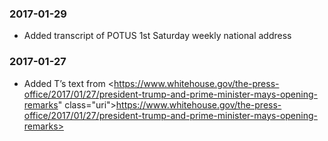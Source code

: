 ### 2017-01-29
* Added transcript of POTUS 1st Saturday weekly national address

### 2017-01-27
* Added T’s text from <https://www.whitehouse.gov/the-press-office/2017/01/27/president-trump-and-prime-minister-mays-opening-remarks" class="uri">https://www.whitehouse.gov/the-press-office/2017/01/27/president-trump-and-prime-minister-mays-opening-remarks>
